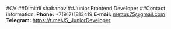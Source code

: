 #CV
##Dimitrii shabanov
##Junior Frontend Developer
##Contact information:
**Phone:** +7(917)1813419
**E-mail:** mettus75@gmail.com
**Telegram:** https://t.me/JS_JuniorDeveloper
